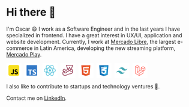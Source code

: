 
# Hi there 👋

I'm Oscar 😄 I work as a Software Engineer and in the last years I have specialized in frontend. I have a great interest in UX/UI, application and website development. Currently, I work at [Mercado Libre](https://forbes.cl/tag/mercado-libre), the largest e-commerce in Latin America, developing the new streaming platform, [Mercado Play](https://forbes.cl/negocios/2024-02-21/como-la-mayor-tecnologica-de-america-latina-se-esta-lanzando-a-la-conquista-del-video).

<div style="display:flex; gap: 8px" >
<img src="./images/icons/javascript.png" alt="Javascript" width="40"/>
<img src="./images/icons/typescript.png" alt="Typescript" width="40"/>
<img src="./images/icons/react.png" alt="React" width="40"/>
<img src="./images/icons/jest.png" alt="Jest" width="40"/>
<img src="./images/icons/html5.png" alt="HTML5" width="40"/>
<img src="./images/icons/css3.png" alt="CSS3" width="40"/>
<img src="./images/icons/tailwind.png" alt="Tailwind" width="40"/>
<img src="./images/icons/laravel.png" alt="Laravel" width="40"/>
</div>

I also like to contribute to startups and technology ventures 🚀.

Contact me on [LinkedIn](https://www.linkedin.com/in/ocarmora/).
